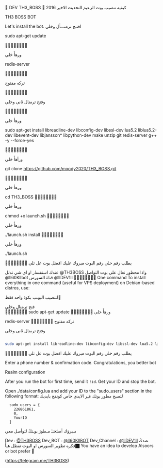 💢 DEV TH3_BOSS 💢
كيفية تنصيب بوت الزعيم التحديث الاخير 2016

TH3 BOSS BOT

 Let's install the bot.
افتـح ترمنـــأل وخلي   

sudo apt-get update 

🔸➖🔹➖🔸➖🔹➖

ورهأَ خلي  


redis-server

🔸➖🔹➖🔸➖🔹➖

تركه مفتوح    

🔸➖🔹➖🔸➖🔹➖

وفتح ترمنال ثاني وخلي    

🔸➖🔹➖🔸➖🔹➖

ورهأ خلي    

sudo apt-get install libreadline-dev libconfig-dev libssl-dev lua5.2 liblua5.2-dev libevent-dev libjansson* libpython-dev make unzip git redis-server g++ -y --force-yes

🔸➖🔹➖🔸➖🔹➖

ورأهأَ خلي  

git clone https://github.com/moody2020/TH3_BOSS.git

🔸➖🔹➖🔸➖🔹➖

ورهأ خلي    

cd TH3_BOSS
🔸➖🔹➖🔸➖🔹➖

ورهأَ خلي 

chmod +x launch.sh
🔸➖🔹➖🔸➖🔹➖

ورهأَ خلي 

./launch.sh install
🔸➖🔹➖🔸➖🔹➖

ورهأَ خلي  

./launch.sh 

🔸➖🔹➖🔸➖🔹➖
يطلب رقم خلي رقم البوت 
مبروك عليك افضل بوت عل تلي 

عندك استفسار او اي شي تدلل 
@TH3BOSS
واذا محظور تعال على بوت التواصل
@ll60Kllbot
قناة السورس 
@llDEV1ll
🔸➖🔹➖🔸➖🔹➖
 One command
To install everything in one command (useful for VPS deployment) on Debian-based distros, use:

لتنصيب البوـب بكوَدَ واحد فقط َ   

فتح ترمنال وخلي   
🔸➖🔹➖🔸➖🔹➖
sudo apt-get update 
🔸➖🔹➖🔸➖🔹➖
ورهأَ خلي  

redis-server
🔸➖🔹➖🔸➖🔹➖
تركه مفتوح   

وفتح ترمنال ثاني وخلي  
```sh

sudo apt-get install libreadline-dev libconfig-dev libssl-dev lua5.2 liblua5.2-dev libevent-dev libjansson* libpython-dev make unzip git redis-server g++ -y --force-yes && git clone https://github.com/moody2020/TH3_BOSS.git && cd TH3_BOSS && chmod +x launch.sh && ./launch.sh install && ./launch.sh
```

🔸➖🔹➖🔸➖🔹➖
يطلب رقم خلي رقم البوت 
مبروك عليك افضل بوت عل تلي 

 Enter a phone number & confirmation code.
Congratulations, you better bot

 Realm configuration

After you run the bot for first time, send it `!id`. Get your ID and stop the bot.

Open ./data/config.lua and add your ID to the "sudo_users" section in the following format:
 لتصبح مطور بوتك غير الايدي خاص كونفج بايديك 
```
  sudo_users = {
    226861861,
    0,
    YourID
  }
```
 مـبروَك أصبَحتـَ مـطورَ بوـتكَ لتوأصل معي 

Dev :   [@TH3BOSS](https://telegram.me/TH3BOSS)
Dev_BOT :  [@ll60KllBOT](https://telegram.me/ll60KllBOT)
Dev_Channel : [@llDEV1ll](https://telegram.me/llDEV1ll)
عندكَ فكره تطوير السورس او البوت تفظل هنأَ🏿️
You have an idea to develop Alsoors or bot prefer 🏿️

(https://telegram.me/TH3BOSS)
